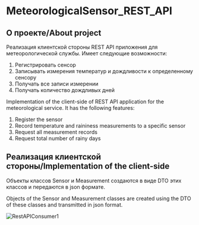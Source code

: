 # MeteorologicalSensor_REST_API

<!-- ABOUT THE PROJECT -->
## О проекте/About project

  Реализация клиентской стороны REST API приложения для метеорологической службы. 
  Имеет следующие возможности:
  1. Регистрировать сенсор
  2. Записывать измерения температур и дождливости к определенному сенсору
  3. Получать все записи измерении
  4. Получать количество дождливых дней

  Implementation of the client-side of REST API application for the meteorological service. 
  It has the following features:
  1. Register the sensor
  2. Record temperature and raininess measurements to a specific sensor
  3. Request all measurement records
  4. Request total number of rainy days

## Реализация клиентской стороны/Implementation of the client-side
  Объекты классов Sensor и Measurement создаются в виде DTO этих классов и передаются в json формате.
  
  Objects of the Sensor and Measurement classes are created using the DTO of these classes and transmitted in json format.

![RestAPIConsumer1](https://user-images.githubusercontent.com/114854020/215165179-0789a0ea-9677-4b17-8742-c9959d8dd2cd.gif)
